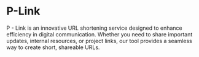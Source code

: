 # P-Link
P - Link is an innovative URL shortening service designed to enhance efficiency in digital communication. Whether you need to share important updates, internal resources, or project links, our tool provides a seamless way to create short, shareable URLs.
